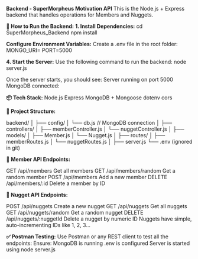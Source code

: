 **Backend - SuperMorpheus Motivation API**
This is the Node.js + Express backend that handles operations for Members and Nuggets.

**🚀 How to Run the Backend:**
**1. Install Dependencies:**
cd SuperMorpheus_Backend
npm install

**Configure Environment Variables:**
Create a .env file in the root folder:
MONGO_URI=<your-mongodb-uri>
PORT=5000

**4. Start the Server:**
Use the following command to run the backend:
node server.js

Once the server starts, you should see:
Server running on port 5000
MongoDB connected: <your-cluster-address>

**📦 Tech Stack:**
Node.js
Express
MongoDB + Mongoose
dotenv
cors

**📁 Project Structure:**

backend/
│
├── config/
│   └── db.js              // MongoDB connection
│
├── controllers/
│   ├── memberController.js
│   └── nuggetController.js
│
├── models/
│   ├── Member.js
│   └── Nugget.js
│
├── routes/
│   ├── memberRoutes.js
│   └── nuggetRoutes.js
│
├── server.js
└── .env (ignored in git)


**📌 Member API Endpoints:**

GET	/api/members	Get all members
GET	/api/members/random	Get a random member
POST	/api/members	Add a new member
DELETE	/api/members/:id	Delete a member by ID

**📌 Nugget API Endpoints:**

POST	/api/nuggets	Create a new nugget
GET	/api/nuggets	Get all nuggets
GET	/api/nuggets/random	Get a random nugget
DELETE	/api/nuggets/:nuggetId	Delete a nugget by numeric ID
Nuggets have simple, auto-incrementing IDs like 1, 2, 3…

**✅ Postman Testing:**
Use Postman or any REST client to test all the endpoints:
Ensure:
MongoDB is running
.env is configured
Server is started using node server.js
